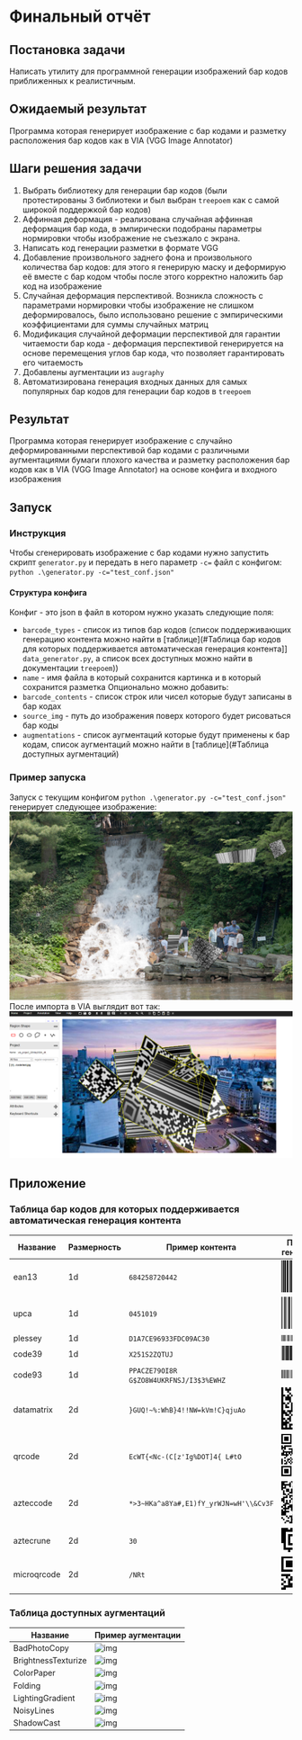 # Финальный отчёт

## Постановка задачи
Написать утилиту для программной генерации изображений бар кодов приближенных к реалистичным.

## Ожидаемый результат
Программа которая генерирует изображение c бар кодами и разметку расположения бар кодов как в VIA (VGG Image Annotator)

## Шаги решения задачи
1. Выбрать библиотеку для генерации бар кодов (были протестированы 3 библиотеки и был выбран `treepoem` как с самой широкой поддержкой бар кодов)
2. Аффинная деформация - реализована случайная аффинная деформация бар кода, в эмпирически подобраны параметры нормировки чтобы изображение не съезжало с экрана.
3. Написать код генерации разметки в формате VGG
4. Добавление произвольного заднего фона и произвольного количества бар кодов: для этого я генерирую маску и деформирую её вместе с бар кодом чтобы после этого корректно наложить бар код на изображение
5. Случайная деформация перспективой. Возникла сложность с параметрами нормировки чтобы изображение не слишком деформировалось, было использовано решение с эмпирическими коэффициентами для суммы случайных матриц
6. Модификация случайной деформации перспективой для гарантии читаемости бар кода - деформация перспективой генерируется на основе перемещения углов бар кода, что позволяет гарантировать его читаемость
7. Добавлены аугментации из `augraphy`
8. Автоматизирована генерация входных данных для самых популярных бар кодов для генерации бар кодов в `treepoem`

## Результат
Программа которая генерирует изображение c случайно деформированными перспективой бар кодами с различными аугментациями бумаги плохого качества и разметку расположения бар кодов как в VIA (VGG Image Annotator) на основе конфига и входного изображения

## Запуск
### Инструкция
Чтобы сгенерировать изображение с  бар кодами нужно запустить скрипт `generator.py` и передать в него параметр `-с=` файл с конфигом:
`python .\generator.py -c="test_conf.json"`

#### Структура конфига
Конфиг - это json в файл в котором нужно указать следующие поля:
- `barcode_types` - список из типов бар кодов (список поддерживающих генерацию контента можно найти в [таблице](#Таблица бар кодов для которых поддерживается автоматическая генерация контента]] `data_generator.py`, а список всех доступных можно найти в документации `treepoem`))
- `name` - имя файла в который сохранится картинка и в который сохранится разметка
Опционально можно добавить:
- `barcode_contents` - список строк или чисел которые будут записаны в бар кодах
- `source_img` - путь до изображения поверх которого будет рисоваться бар коды
- `augmentations` - список аугментаций которые будут применены к бар кодам, список аугментаций можно найти в [таблице](#Таблица доступных аугментаций)

### Пример запуска
Запуск с текущим конфигом `python .\generator.py -c="test_conf.json"` генерирует следующее изображение:  
![Шаг 1](code/test.jpg)
После импорта в VIA выглядит вот так:  
![Шаг 1](exported_to_VIA.png)
## Приложение
### Таблица бар кодов для которых поддерживается автоматическая генерация контента

| Название    | Размерность | Пример контента                         | Пример генерации                          |
| ----------- | ----------- | --------------------------------------- | ----------------------------------------- |
| ean13       | 1d          | `684258720442`                          | ![img](bar_code_examples/ean13.jpg)       |
| upca        | 1d          | `0451019`                               | ![img](bar_code_examples/upca.jpg)        |
| plessey     | 1d          | `D1A7CE96933FDC09AC30`                  | ![img](bar_code_examples/plessey.jpg)     |
| code39      | 1d          | `X251S2ZQTUJ`                           | ![img](bar_code_examples/code39.jpg)      |
| code93      | 1d          | `PPACZE79OI8R G$ZO8W4UKRFNSJ/I3$3%EWHZ` | ![img](bar_code_examples/code93.jpg)      |
| datamatrix  | 2d          | `}GUQ!~%:WhB}4!!NW=kVm!C}qjuAo`         | ![img](bar_code_examples/datamatrix.jpg)  |
| qrcode      | 2d          | `EcWT{<Nc-(C[z'Ig%DOT]4{ L#tO`          | ![img](bar_code_examples/qrcode.jpg)      |
| azteccode   | 2d          | `*>3~HKa^a8Ya#,E1)fY_yrWJN=wH'\\&Cv3F`  | ![img](bar_code_examples/azteccode.jpg)   |
| aztecrune   | 2d          | `30`                                    | ![img](bar_code_examples/aztecrune.jpg)   |
| microqrcode | 2d          | `/NRt`                                  | ![img](bar_code_examples/microqrcode.jpg) |
### Таблица доступных аугментаций

| Название            | Пример аугментации                                        |
| ------------------- | --------------------------------------------------------- |
| BadPhotoCopy        | ![img](../augmentations_examples/BadPhotoCopy.jpg)        |
| BrightnessTexturize | ![img](../augmentations_examples/BrightnessTexturize.jpg) |
| ColorPaper          | ![img](../augmentations_examples/ColorPaper.jpg)          |
| Folding             | ![img](../augmentations_examples/Folding.jpg)             |
| LightingGradient    | ![img](../augmentations_examples/LightingGradient.jpg)    |
| NoisyLines          | ![img](../augmentations_examples/NoisyLines.jpg)          |
| ShadowCast          | ![img](../augmentations_examples/ShadowCast.jpg)          |